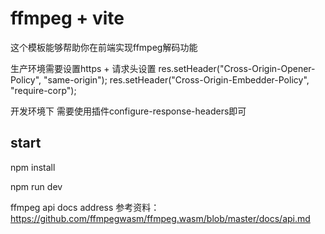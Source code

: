 # ffmpeg + vite

这个模板能够帮助你在前端实现ffmpeg解码功能

生产环境需要设置https + 请求头设置
  res.setHeader("Cross-Origin-Opener-Policy", "same-origin");
  res.setHeader("Cross-Origin-Embedder-Policy", "require-corp");


开发环境下 需要使用插件configure-response-headers即可


## start

npm install

npm run dev

ffmpeg api docs address
参考资料：https://github.com/ffmpegwasm/ffmpeg.wasm/blob/master/docs/api.md
